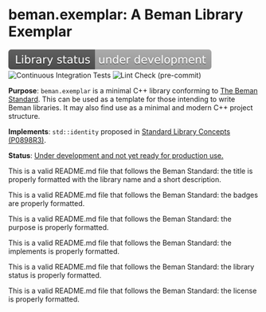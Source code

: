 # beman.exemplar: A Beman Library Exemplar

<!-- SPDX-License-Identifier: Apache-2.0 WITH LLVM-exception -->

<!-- markdownlint-disable-next-line line-length -->
![Library Status](https://raw.githubusercontent.com/bemanproject/beman/refs/heads/main/images/badges/beman_badge-beman_library_under_development.svg) ![Continuous Integration Tests](https://github.com/bemanproject/exemplar/actions/workflows/ci_tests.yml/badge.svg) ![Lint Check (pre-commit)](https://github.com/bemanproject/exemplar/actions/workflows/pre-commit.yml/badge.svg)

<!-- markdownlint-disable-next-line line-length -->
**Purpose**: `beman.exemplar` is a minimal C++ library conforming to [The Beman Standard](https://github.com/bemanproject/beman/blob/main/docs/BEMAN_STANDARD.md). This can be used as a template for those intending to write Beman libraries. It may also find use as a minimal and modern  C++ project structure.

**Implements**: `std::identity` proposed in [Standard Library Concepts (P0898R3)](https://wg21.link/P0898R3).

**Status**: [Under development and not yet ready for production use.](https://github.com/bemanproject/beman/blob/main/docs/BEMAN_LIBRARY_MATURITY_MODEL.md#under-development-and-not-yet-ready-for-production-use)

<!-- markdownlint-disable-next-line line-length -->
This is a valid README.md file that follows the Beman Standard: the title is properly formatted with the library name and a short description.

This is a valid README.md file that follows the Beman Standard: the badges are properly formatted.

This is a valid README.md file that follows the Beman Standard: the purpose is properly formatted.

This is a valid README.md file that follows the Beman Standard: the implements is properly formatted.

This is a valid README.md file that follows the Beman Standard: the library status is properly formatted.

This is a valid README.md file that follows the Beman Standard: the license is properly formatted.
